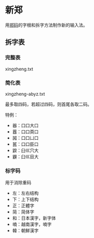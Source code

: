 # 新郑

用[郑码](https://baike.baidu.com/item/%E9%83%91%E7%A0%81/589192)的字根和拆字方法制作新的输入法。

## 拆字表

### 完整表
xingzheng.txt

### 简化表
xingzheng-abyz.txt

最多取四码，若超过四码，则首尾各取二码。

特例：
- 器：口口大口
- 囂：口口頁口
- 嘂：口口凵口
- 嚚：口口臣口
- 鼵：臼巛穴大
- 鼳：臼巛目大

### 标字码
用于消除重码
- 左：左右结构
- 下：上下结构
- 正：正體字
- 简：简体字
- 和：日本漢字，新字体
- 喃：越南漢字，喃字
- 韓：朝鮮漢字
